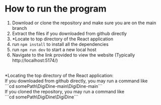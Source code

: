# How to run the program
1. Download or clone the repository and make sure you are on the main branch
2. Extract the files if you downloaded from github directly
3. *Locate to top directory of the React application
5. run `npm install` to install all the dependencies 
6. run `npm run dev` to start a new local host
7. Navigate to the link provided to view the website (Typically http://localhost:5174/)
<br/>
*Locating the top directory of the React application:
<br/>If you downloaded from github directly, you may run a command like
<br/> ```cd somePath\DigiDine-main\DigiDine-main```
<br/>If you cloned the repository, you may run a command like
<br/> ```cd somePath\DigiDine\DigiDine```

